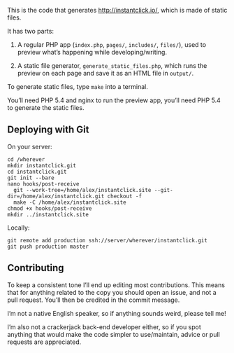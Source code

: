 This is the code that generates http://instantclick.io/, which is made of static files.

It has two parts:

1. A regular PHP app (`index.php`, `pages/`, `includes/`, `files/`), used to preview what’s happening while developing/writing.

2. A static file generator, `generate_static_files.php`, which runs the preview on each page and save it as an HTML file in `output/`.

To generate static files, type `make` into a terminal.

You’ll need PHP 5.4 and nginx to run the preview app, you’ll need PHP 5.4 to generate the static files.

## Deploying with Git

On your server:
```
cd /wherever
mkdir instantclick.git
cd instantclick.git
git init --bare
nano hooks/post-receive
  git --work-tree=/home/alex/instantclick.site --git-dir=/home/alex/instantclick.git checkout -f
  make -C /home/alex/instantclick.site
chmod +x hooks/post-receive
mkdir ../instantclick.site
```

Locally:
```
git remote add production ssh://server/wherever/instantclick.git
git push production master
```

## Contributing

To keep a consistent tone I’ll end up editing most contributions. This means that for anything related to the copy you should open an issue, and not a pull request. You’ll then be credited in the commit message.

I’m not a native English speaker, so if anything sounds weird, please tell me!

I’m also not a crackerjack back-end developer either, so if you spot anything that would make the code simpler to use/maintain, advice or pull requests are appreciated.
